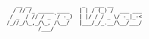 <!--### 🌲🍄🍵✨🤠🌿🥴🐛🚧🪄🪞🎈🧙🏻‍♂️-->
```
   __ __                _   ___ __         
  / // /_ _____ ____   | | / (_) /  ___ ___
 / _  / // / _ `/ -_)  | |/ / / _ \/ -_|_-<
/_//_/\_,_/\_, /\__/   |___/_/_.__/\__/___/
          /___/                                                 
                                                                    
```

<!--
**alachie/alachie** is a ✨ _special_ ✨ repository because its `README.md` (this file) appears on your GitHub profile.

Here are some ideas to get you started:

- 🔭 I’m currently working on ...
- 🌱 I’m currently learning ...
- 👯 I’m looking to collaborate on ...
- 🤔 I’m looking for help with ...
- 💬 Ask me about ...
- 📫 How to reach me: ...
- 😄 Pronouns: ...
- ⚡ Fun fact: ...
-->

